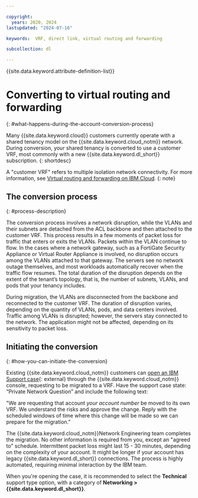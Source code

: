 ```yaml
---

copyright:
  years: 2020, 2024
lastupdated: "2024-07-16"

keywords:  VRF, direct link, virtual routing and forwarding

subcollection: dl

---
```


{{site.data.keyword.attribute-definition-list}}

# Converting to virtual routing and forwarding
{: #what-happens-during-the-account-conversion-process}

Many {{site.data.keyword.cloud}} customers currently operate with a shared tenancy model on the {{site.data.keyword.cloud_notm}} network. During conversion, your shared tenancy is converted to use a customer VRF, most commonly with a new {{site.data.keyword.dl_short}} subscription.
{: shortdesc}

A "customer VRF" refers to multiple isolation network connectivity. For more information, see [Virtual routing and forwarding on IBM Cloud](/docs/dl?topic=dl-overview-of-virtual-routing-and-forwarding-vrf-on-ibm-cloud).
{: note}

## The conversion process
{: #process-description}

The conversion process involves a network disruption, while the VLANs and their subnets are detached from the ACL backbone and then attached to the customer VRF. This process results in a few moments of packet loss for traffic that enters or exits the VLANs. Packets within the VLAN continue to flow. In the cases where a network gateway, such as a FortiGate Security Appliance or Virtual Router Appliance is involved, no disruption occurs among the VLANs attached to that gateway. The servers see no network outage themselves, and most workloads automatically recover when the traffic flow resumes. The total duration of the disruption depends on the extent of the tenant’s topology, that is, the number of subnets, VLANs, and pods that your tenancy includes.

During migration, the VLANs are disconnected from the backbone and reconnected to the customer VRF. The duration of disruption varies, depending on the quantity of VLANs, pods, and data centers involved. Traffic among VLANs is disrupted; however, the servers stay connected to the network. The application might not be affected, depending on its sensitivity to packet loss.

## Initiating the conversion
{: #how-you-can-initiate-the-conversion}

Existing {{site.data.keyword.cloud_notm}} customers can [open an IBM Support case](/unifiedsupport/cases/add){: external} through the {{site.data.keyword.cloud_notm}} console, requesting to be migrated to a VRF. Have the support case state: “Private Network Question” and include the following text:

"We are requesting that account _your account number_ be moved to its own VRF. We understand the risks and approve the change. Reply with the scheduled windows of time where this change will be made so we can prepare for the migration."

The {{site.data.keyword.cloud_notm}}Network Engineering team completes the migration. No other information is required from you, except an "agreed to" schedule. Intermittent packet loss might last 15 - 30 minutes, depending on the complexity of your account. It might be longer if your account has legacy {{site.data.keyword.dl_short}} connections. The process is highly automated, requiring minimal interaction by the IBM team.

When you're opening the case, it is recommended to select the **Technical** support type option, with a category of **Networking > {{site.data.keyword.dl_short}}**.

